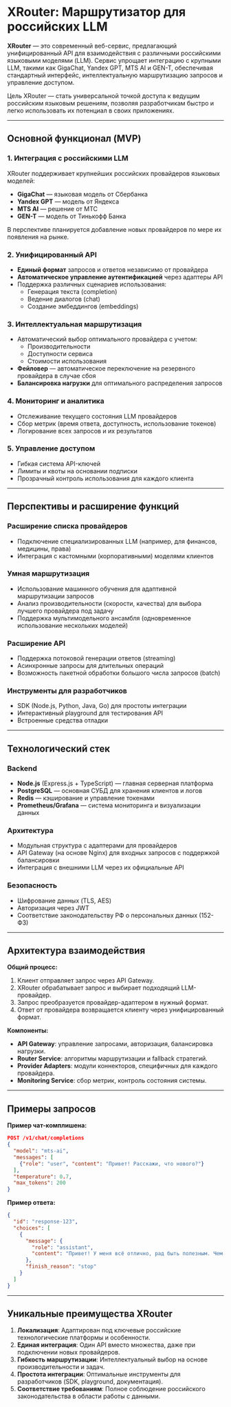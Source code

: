# XRouter: Маршрутизатор для российских LLM

**XRouter** — это современный веб-сервис, предлагающий унифицированный API для взаимодействия с различными российскими языковыми моделями (LLM). Сервис упрощает интеграцию с крупными LLM, такими как GigaChat, Yandex GPT, MTS AI и GEN-T, обеспечивая стандартный интерфейс, интеллектуальную маршрутизацию запросов и управление доступом.

Цель XRouter — стать универсальной точкой доступа к ведущим российским языковым решениям, позволяя разработчикам быстро и легко использовать их потенциал в своих приложениях.

---

## Основной функционал (MVP)

### 1. Интеграция с российскими LLM
XRouter поддерживает крупнейших российских провайдеров языковых моделей:
   - **GigaChat** — языковая модель от Сбербанка
   - **Yandex GPT** — модель от Яндекса
   - **MTS AI** — решение от МТС
   - **GEN-T** — модель от Тинькофф Банка

В перспективе планируется добавление новых провайдеров по мере их появления на рынке.

### 2. Унифицированный API
   - **Единый формат** запросов и ответов независимо от провайдера
   - **Автоматическое управление аутентификацией** через адаптеры API
   - Поддержка различных сценариев использования: 
     - Генерация текста (completion) 
     - Ведение диалогов (chat)
     - Создание эмбеддингов (embeddings)

### 3. Интеллектуальная маршрутизация
   - Автоматический выбор оптимального провайдера с учетом:
     - Производительности
     - Доступности сервиса
     - Стоимости использования
   - **Фейловер** — автоматическое переключение на резервного провайдера в случае сбоя
   - **Балансировка нагрузки** для оптимального распределения запросов

### 4. Мониторинг и аналитика
   - Отслеживание текущего состояния LLM провайдеров
   - Сбор метрик (время ответа, доступность, использование токенов)
   - Логирование всех запросов и их результатов

### 5. Управление доступом
- Гибкая система API-ключей
- Лимиты и квоты на основании подписки
- Прозрачный контроль использования для каждого клиента

---

## Перспективы и расширение функций 

### Расширение списка провайдеров
   - Подключение специализированных LLM (например, для финансов, медицины, права)
   - Интеграция с кастомными (корпоративными) моделями клиентов

### Умная маршрутизация
   - Использование машинного обучения для адаптивной маршрутизации запросов
   - Анализ производительности (скорости, качества) для выбора лучшего провайдера под задачу
   - Поддержка мультимодельного ансамбля (одновременное использование нескольких моделей)

### Расширение API
   - Поддержка потоковой генерации ответов (streaming)
   - Асинхронные запросы для длительных операций
   - Возможность пакетной обработки большого числа запросов (batch)

### Инструменты для разработчиков
   - SDK (Node.js, Python, Java, Go) для простоты интеграции
   - Интерактивный playground для тестирования API
   - Встроенные средства отладки

---

## Технологический стек

### Backend
- **Node.js** (Express.js + TypeScript) — главная серверная платформа
- **PostgreSQL** — основная СУБД для хранения клиентов и логов
- **Redis** — кэширование и управление токенами
- **Prometheus/Grafana** — система мониторинга и визуализации данных

### Архитектура
- Модульная структура с адаптерами для провайдеров
- API Gateway (на основе Nginx) для входных запросов с поддержкой балансировки
- Интеграция с внешними LLM через их официальные API

### Безопасность
- Шифрование данных (TLS, AES)
- Авторизация через JWT
- Соответствие законодательству РФ о персональных данных (152-ФЗ)

---

## Архитектура взаимодействия

**Общий процесс:**
1. Клиент отправляет запрос через API Gateway.
2. XRouter обрабатывает запрос и выбирает подходящий LLM-провайдер.
3. Запрос преобразуется провайдер-адаптером в нужный формат.
4. Ответ от провайдера возвращается клиенту через унифицированный формат.

**Компоненты:**
- **API Gateway**: управление запросами, авторизация, балансировка нагрузки.
- **Router Service**: алгоритмы маршрутизации и fallback стратегий.
- **Provider Adapters**: модули коннекторов, специфичных для каждого провайдера.
- **Monitoring Service**: сбор метрик, контроль состояния системы.

---

## Примеры запросов

**Пример чат-комплишена:**
```json
POST /v1/chat/completions
{
  "model": "mts-ai",
  "messages": [
    {"role": "user", "content": "Привет! Расскажи, что нового?"}
  ],
  "temperature": 0.7,
  "max_tokens": 200
}
```

**Пример ответа:**
```json
{
  "id": "response-123",
  "choices": [
    {
      "message": {
        "role": "assistant",
        "content": "Привет! У меня всё отлично, рад быть полезным. Чем могу помочь?"
      },
      "finish_reason": "stop"
    }
  ]
}
```

---

## Уникальные преимущества XRouter

1. **Локализация**: Адаптирован под ключевые российские технологические платформы и особенности.
2. **Единая интеграция**: Один API вместо множества, даже при подключении новых провайдеров.
3. **Гибкость маршрутизации**: Интеллектуальный выбор на основе производительности и задач.
4. **Простота интеграции**: Оптимальные инструменты для разработчиков (SDK, playground, документация).
5. **Соответствие требованиям**: Полное соблюдение российского законодательства в области работы с данными.